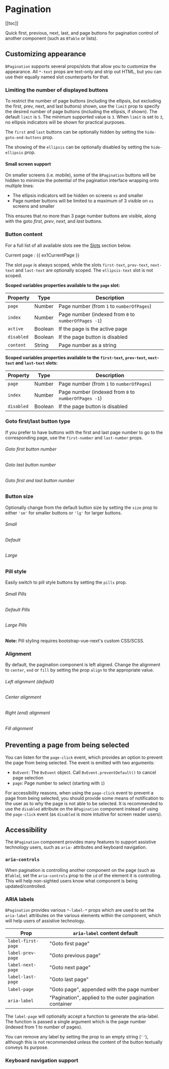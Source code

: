 # Pagination

<ClientOnly>
  <Teleport to=".bd-toc">

[[toc]]

  </Teleport>
</ClientOnly>

<div class="lead mb-5">

Quick first, previous, next, last, and page buttons for pagination control of another component
(such as `BTable` or lists).

</div>

## Customizing appearance

`BPagination` supports several props/slots that allow you to customize the appearance. All
`*-text` props are text-only and strip out HTML, but you can use their equally named slot
counterparts for that.

### Limiting the number of displayed buttons

To restrict the number of page buttons (including the ellipsis, but excluding the first, prev, next,
and last buttons) shown, use the `limit` prop to specify the desired number of page buttons
(including the ellipsis, if shown). The default `limit` is `5`. The minimum supported value is `3`.
When `limit` is set to `3`, no ellipsis indicators will be shown for practical purposes.

The `first` and `last` buttons can be optionally hidden by setting the `hide-goto-end-buttons` prop.

The showing of the `ellipsis` can be optionally disabled by setting the `hide-ellipsis` prop.

#### Small screen support

On smaller screens (i.e. mobile), some of the `BPagination` buttons will be hidden to minimize
the potential of the pagination interface wrapping onto multiple lines:

- The ellipsis indicators will be hidden on screens `xs` and smaller
- Page number buttons will be limited to a maximum of 3 visible on `xs` screens and smaller

This ensures that no more than 3 page number buttons are visible, along with the goto _first_,
_prev_, _next_, and _last_ buttons.

### Button content

For a full list of all available slots see the [Slots](#comp-ref-b-pagination-slots) section below.

<HighlightCard>
  <!-- Use text in props -->
  <BPagination
    v-model="ex1CurrentPage"
    :total-rows="ex1Rows"
    :per-page="ex1PerPage"
    first-text="First"
    prev-text="Prev"
    next-text="Next"
    last-text="Last"
  />
  <!-- Use emojis in props -->
  <BPagination
    v-model="ex1CurrentPage"
    :total-rows="ex1Rows"
    :per-page="ex1PerPage"
    first-text="⏮"
    prev-text="⏪"
    next-text="⏩"
    last-text="⏭"
    class="mt-4"
  />
  <!-- Use HTML and sub-components in slots -->
  <BPagination v-model="ex1CurrentPage" :total-rows="ex1Rows" :per-page="ex1PerPage" class="mt-4">
    <template #first-text><span class="text-success">First</span></template>
    <template #prev-text><span class="text-danger">Prev</span></template>
    <template #next-text><span class="text-warning">Next</span></template>
    <template #last-text><span class="text-info">Last</span></template>
    <template #ellipsis-text>
      <BSpinner small type="grow" />
      <BSpinner small type="grow" />
      <BSpinner small type="grow" />
    </template>
    <template #page="{ page, active }">
      <b v-if="active">{{ page }}</b>
      <i v-else>{{ page }}</i>
    </template>
  </BPagination>
  Current page : {{ ex1CurrentPage }}
  <template #html>

```vue
<template>
  <!-- Use text in props -->
  <BPagination
    v-model="ex1CurrentPage"
    :total-rows="ex1Rows"
    :per-page="ex1PerPage"
    first-text="First"
    prev-text="Prev"
    next-text="Next"
    last-text="Last"
  />

  <!-- Use emojis in props -->
  <BPagination
    v-model="ex1CurrentPage"
    :total-rows="ex1Rows"
    :per-page="ex1PerPage"
    first-text="⏮"
    prev-text="⏪"
    next-text="⏩"
    last-text="⏭"
    class="mt-4"
  />

  <!-- Use HTML and sub-components in slots -->
  <BPagination v-model="ex1CurrentPage" :total-rows="ex1Rows" :per-page="ex1PerPage" class="mt-4">
    <template #first-text><span class="text-success">First</span></template>
    <template #prev-text><span class="text-danger">Prev</span></template>
    <template #next-text><span class="text-warning">Next</span></template>
    <template #last-text><span class="text-info">Last</span></template>
    <template #ellipsis-text>
      <BSpinner small type="grow" />
      <BSpinner small type="grow" />
      <BSpinner small type="grow" />
    </template>
    <template #page="{page, active}">
      <b v-if="active">{{ page }}</b>
      <i v-else>{{ page }}</i>
    </template>
  </BPagination>
  Current page : {{ ex1CurrentPage }}
</template>

<script setup lang="ts">
const ex1CurrentPage = ref(1)
const ex1PerPage = ref(10)
const ex1Rows = ref(100)
</script>
```

  </template>
</HighlightCard>

The slot `page` is always scoped, while the slots `first-text`, `prev-text`, `next-text` and
`last-text` are optionally scoped. The `ellipsis-text` slot is not scoped.

**Scoped variables properties available to the `page` slot:**

| Property   | Type    | Description                                          |
| ---------- | ------- | ---------------------------------------------------- |
| `page`     | Number  | Page number (from `1` to `numberOfPages`)            |
| `index`    | Number  | Page number (indexed from `0` to `numberOfPages -1`) |
| `active`   | Boolean | If the page is the active page                       |
| `disabled` | Boolean | If the page button is disabled                       |
| `content`  | String  | Page number as a string                              |

**Scoped variables properties available to the `first-text`, `prev-text`, `next-text` and
`last-text` slots:**

| Property   | Type    | Description                                          |
| ---------- | ------- | ---------------------------------------------------- |
| `page`     | Number  | Page number (from `1` to `numberOfPages`)            |
| `index`    | Number  | Page number (indexed from `0` to `numberOfPages -1`) |
| `disabled` | Boolean | If the page button is disabled                       |

### Goto first/last button type

If you prefer to have buttons with the first and last page number to go to the corresponding page,
use the `first-number` and `last-number` props.

<HighlightCard>
  <div>
    <h6>Goto first button number</h6>
    <BPagination
      v-model="ex2CurrentPage"
      :total-rows="ex2Rows"
      :per-page="ex2PerPage"
      first-number
    />
  </div>
  <div class="mt-3">
    <h6>Goto last button number</h6>
    <BPagination
      v-model="ex2CurrentPage"
      :total-rows="ex2Rows"
      :per-page="ex2PerPage"
      last-number
    />
  </div>
  <div class="mt-3">
    <h6>Goto first and last button number</h6>
    <BPagination
      v-model="ex2CurrentPage"
      :total-rows="ex2Rows"
      :per-page="ex2PerPage"
      first-number
      last-number
    />
  </div>
  <template #html>

```vue
<template>
  <h6>Goto first button number</h6>
  <BPagination
    v-model="ex2CurrentPage"
    :total-rows="ex2Rows"
    :per-page="ex2PerPage"
    first-number
  />

  <h6>Goto last button number</h6>
  <BPagination
    v-model="ex2CurrentPage"
    :total-rows="ex2Rows"
    :per-page="ex2PerPage"
    last-number
  />

  <h6>Goto first and last button number</h6>
  <BPagination
    v-model="ex2CurrentPage"
    :total-rows="ex2Rows"
    :per-page="ex2PerPage"
    first-number
    last-number
  />
</template>

<script setup lang="ts">
const ex2CurrentPage = ref(5)
const ex2PerPage = ref(1)
const ex2Rows = ref(100)
</script>
```

  </template>
</HighlightCard>

### Button size

Optionally change from the default button size by setting the `size` prop to either `'sm'` for
smaller buttons or `'lg'` for larger buttons.

<HighlightCard>
  <div>
    <h6>Small</h6>
    <BPagination v-model="ex3CurrentPage" :total-rows="ex3Rows" size="sm" />
  </div>
  <div class="mt-3">
    <h6>Default</h6>
    <BPagination v-model="ex3CurrentPage" :total-rows="ex3Rows" />
  </div>
  <div class="mt-3">
    <h6>Large</h6>
    <BPagination v-model="ex3CurrentPage" :total-rows="ex3Rows" size="lg" />
  </div>
  <template #html>

```vue
<template>
  <h6>Small</h6>
  <BPagination v-model="ex3CurrentPage" :total-rows="ex3Rows" size="sm" />

  <h6>Default</h6>
  <BPagination v-model="ex3CurrentPage" :total-rows="ex3Rows" />

  <h6>Large</h6>
  <BPagination v-model="ex3CurrentPage" :total-rows="ex3Rows" size="lg" />
</template>

<script setup lang="ts">
const ex3CurrentPage = ref(1)
const ex3Rows = ref(100)
</script>
```

  </template>
</HighlightCard>

### Pill style

Easily switch to pill style buttons by setting the `pills` prop.

<HighlightCard>
  <div>
    <h6>Small Pills</h6>
    <BPagination v-model="ex4CurrentPage" pills :total-rows="ex4Rows" size="sm" />
  </div>
  <div class="mt-3">
    <h6>Default Pills</h6>
    <BPagination v-model="ex4CurrentPage" pills :total-rows="ex4Rows" />
  </div>
  <div class="mt-3">
    <h6>Large Pills</h6>
    <BPagination v-model="ex4CurrentPage" pills :total-rows="ex4Rows" size="lg" />
  </div>
  <template #html>

```vue
<template>
  <h6>Small Pills</h6>
  <BPagination v-model="ex4CurrentPage" pills :total-rows="ex4Rows" size="sm" />

  <h6>Default Pills</h6>
  <BPagination v-model="ex4CurrentPage" pills :total-rows="ex4Rows" />

  <h6>Large Pills</h6>
  <BPagination v-model="ex4CurrentPage" pills :total-rows="ex4Rows" size="lg" />
</template>

<script setup lang="ts">
const ex4CurrentPage = ref(1)
const ex4Rows = ref(100)
</script>
```

  </template>
</HighlightCard>

**Note:** Pill styling requires bootstrap-vue-next's custom CSS/SCSS.

### Alignment

By default, the pagination component is left aligned. Change the alignment to `center`, `end`
or `fill` by setting the prop `align` to the appropriate value.

<HighlightCard>
  <div>
    <h6>Left alignment (default)</h6>
    <BPagination v-model="ex5CurrentPage" :total-rows="ex5Rows" />
  </div>
  <div class="mt-3">
    <h6 class="text-center">Center alignment</h6>
    <BPagination v-model="ex5CurrentPage" :total-rows="ex5Rows" align="center" />
  </div>
  <div class="mt-3">
    <h6 class="text-end">Right (end) alignment</h6>
    <BPagination v-model="ex5CurrentPage" :total-rows="ex5Rows" align="end" />
  </div>
  <div class="mt-3">
    <h6 class="text-center">Fill alignment</h6>
    <BPagination v-model="ex5CurrentPage" :total-rows="ex5Rows" align="fill" />
  </div>
  <template #html>

```vue
<template>
  <h6>Small Pills</h6>
  <BPagination v-model="ex4CurrentPage" pills :total-rows="ex4Rows" size="sm" />

  <h6>Default Pills</h6>
  <BPagination v-model="ex4CurrentPage" pills :total-rows="ex4Rows" />

  <h6>Large Pills</h6>
  <BPagination v-model="ex4CurrentPage" pills :total-rows="ex4Rows" size="lg" />
</template>

<script setup lang="ts">
const ex5CurrentPage = ref(1)
const ex5Rows = ref(100)
</script>
```

  </template>
</HighlightCard>

## Preventing a page from being selected

You can listen for the `page-click` event, which provides an option to prevent the page from being
selected. The event is emitted with two arguments:

- `BvEvent`: The `BvEvent` object. Call `BvEvent.preventDefault()` to cancel page selection
- `page`: Page number to select (starting with `1`)

For accessibility reasons, when using the `page-click` event to prevent a page from being selected,
you should provide some means of notification to the user as to why the page is not able to be
selected. It is recommended to use the `disabled` attribute on the `BPagination` component
instead of using the `page-click` event (as `disabled` is more intuitive for screen reader users).

## Accessibility

The `BPagination` component provides many features to support assistive technology users, such as
`aria-` attributes and keyboard navigation.

### `aria-controls`

When pagination is controlling another component on the page (such as `BTable`), set the
`aria-controls` prop to the `id` of the element it is controlling. This will help non-sighted users
know what component is being updated/controlled.

### ARIA labels

`BPagination` provides various `*-label-*` props which are used to set the `aria-label`
attributes on the various elements within the component, which will help users of assistive
technology.

| Prop               | `aria-label` content default                            |
| ------------------ | ------------------------------------------------------- |
| `label-first-page` | "Goto first page"                                       |
| `label-prev-page`  | "Goto previous page"                                    |
| `label-next-page`  | "Goto next page"                                        |
| `label-last-page`  | "Goto last page"                                        |
| `label-page`       | "Goto page", appended with the page number              |
| `aria-label`       | "Pagination", applied to the outer pagination container |

The `label-page` will optionally accept a function to generate the aria-label. The function is
passed a single argument which is the page number (indexed from 1 to number of pages).

You can remove any label by setting the prop to an empty string (`''`), although this is not
recommended unless the content of the button textually conveys its purpose.

### Keyboard navigation support

<ComponentReference :data="data" />

<script setup lang="ts">
import {data} from '../../data/components/pagination.data'
import ComponentReference from '../../components/ComponentReference.vue'
import HighlightCard from '../../components/HighlightCard.vue'
import {BProgress, BSpinner, BCard, BCardBody, BPagination} from 'bootstrap-vue-next'
import {ref, computed} from 'vue'

const ex1CurrentPage = ref(1);
const ex1PerPage = ref(10);
const ex1Rows = ref(100);

const ex2CurrentPage = ref(5);
const ex2PerPage = ref(1);
const ex2Rows = ref(100);

const ex3CurrentPage = ref(1);
const ex3Rows = ref(100);

const ex4CurrentPage = ref(1);
const ex4Rows = ref(100);

const ex5CurrentPage = ref(3);
const ex5Rows = ref(100);
</script>
